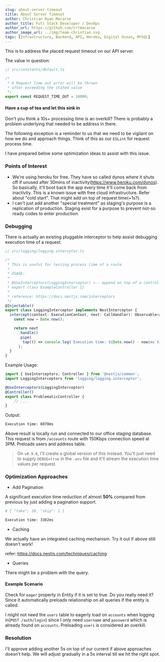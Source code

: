 ```yaml
---
slug: about-server-timeout
title: About Server Timeout
author: Christian Ryan Macarse
author_title: Full Stack Developer / DevOps
author_url: https://github.com/crrmacarse
author_image_url: ../img/team-christian.svg
tags: [Infrastructure, Backend, API, Heroku, Digital Ocean, MYSQL]
---
```


This is to address the placed request timeout on our API server.

The value in question:

```ts
// src/constants/default.ts

/*
 * A Request time out error will be thrown
 * after exceeding the stated value
 */
export const REQUEST_TIME_OUT = 10000;
```

#### Have a cup of tea and let this sink in

Don't you think a 10s+ processing time is an overkill? There is probably a problem underlying that needed to be address in there.

The following exception is a reminder to us that we need to be vigilant on how we do and approach things. Think of this as our `ESLint` for request process time.

I have prepared below some optimization ideas to assist with this issue.

### Points of Interest

- We're using heroku for free. They have so called dynos where it shuts off if unused after 30mins of inactivity(https://www.heroku.com/dynos). So basically, it'll boot back the app every time it'll come back from inactivity. This is a known issue with free cloud infrastructure. Refer about "cold start". That might add on top of request time(+1s?).
- I can't just add another "special treatment" as staging's purpose is a replication of production. Staging exist for a purpose to prevent not-so ready codes to enter production.

### Debugging

There is actually an existing pluggable interceptor to help assist debugging execution time of a request.

```ts
// src/logging/logging.intercptor.ts

/*
 * This is useful for testing process time of a route
 * 
 * USAGE:
 * 
 * @UseInterceptors(LoggingInterceptor) <-- append on top of a controller
 * export class ExampleController {}
 * 
 * reference: https://docs.nestjs.com/interceptors
 */
@Injectable()
export class LoggingInterceptor implements NestInterceptor {
  intercept(context: ExecutionContext, next: CallHandler): Observable<any> {
    const now = Date.now();

    return next
      .handle()
      .pipe(
        tap(() => console.log(`Execution time: ${Date.now() - now}ms`)),
      );
  }
}
```

Example Usage:

```ts
import { UseInterceptors, Controller } from '@nestjs/common';
import LoggingInterceptors from 'logging/logging.interceptor';

@UseInterceptors(LoggingInterceptor)
@Controller()
export class ProblematicController {
    // ...
}
```

Output:

```bash
Execution time: 6070ms
```

Above result is locally run and connected to our office staging database. This request is from `/accounts` route with 150Kbps connection speed at 3PM. Preloads users and address table.

> On `v0.9.0`, I'll create a global version of this instead. You'll just need to supply `DEBUG=true` in the `.env` file and it'll stream the execution time values per request.

### Optimization Approaches

- Add Pagination

A significant execution time reduction of almost **50%** compared from previous by just adding a pagination support.

```bash
# { "take": 20, "skip": 1 }

Execution time: 3382ms
```

- Caching

We actually have an integrated caching mechanism. Try it out if above still doesn't work!

refer: https://docs.nestjs.com/techniques/caching

- Queries

There might be a problem with the query.

#### Example Scenario

Check for `eager` property in Entity if it is set to true. Do you really need it? Since it automatically preloads relationship on all queries if the entity is called.

I might not need the `users` table to eagerly load on `accounts` when logging in(`POST /auth/login`) since I only need `username` and `password` which is already found on `accounts`. Preloading `users` is considered an overkill.

### Resolution

I'll approve adding another 5s on top of our current if above approaches doesn't help. We will adjust gradually in a 5s interval till we hit the right spot.